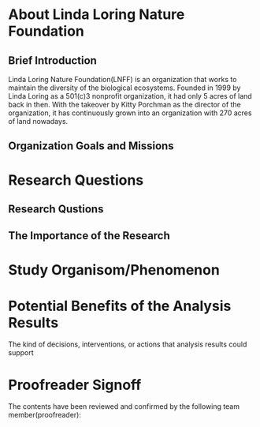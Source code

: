 # About Linda Loring Nature Foundation
## Brief Introduction
Linda Loring Nature Foundation(LNFF) is an organization that works to maintain the diversity of the biological ecosystems. Founded in 1999 by Linda Loring as a 501(c)3 nonprofit organization, it had only 5 acres of land back in then. With the takeover by Kitty Porchman as the director of the organization, it has continuously grown into an organization with 270 acres of land nowadays.  
## Organization Goals and Missions


# Research Questions
## Research Qustions

## The Importance of the Research

# Study Organisom/Phenomenon


# Potential Benefits of the Analysis Results
The kind of decisions, interventions, or actions that analysis results could support

# Proofreader Signoff
The contents have been reviewed and confirmed by the following team member(proofreader):


